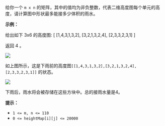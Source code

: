 给你一个 `m x n` 的矩阵，其中的值均为非负整数，代表二维高度图每个单元的高度，请计算图中形状最多能接多少体积的雨水。

**示例：** 

给出如下 3x6 的高度图:
\[
  \[1,4,3,1,3,2\],
  \[3,2,1,3,2,4\],
  \[2,3,3,2,3,1\]
\]

返回 4 。

![](https://assets.leetcode-cn.com/aliyun-lc-upload/uploads/2018/10/12/rainwater_empty.png)

如上图所示，这是下雨前的高度图`[[1,4,3,1,3,2],[3,2,1,3,2,4],[2,3,3,2,3,1]]` 的状态。

![](https://assets.leetcode-cn.com/aliyun-lc-upload/uploads/2018/10/12/rainwater_fill.png)

下雨后，雨水将会被存储在这些方块中。总的接雨水量是4。

**提示：** 

*   `1 <= m, n <= 110`
*   `0 <= heightMap[i][j] <= 20000`
